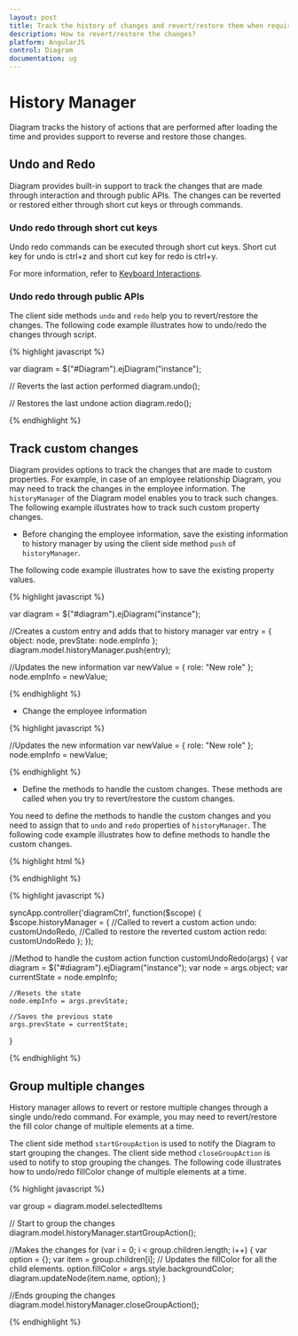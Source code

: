 ```yaml
---
layout: post
title: Track the history of changes and revert/restore them when required
description: How to revert/restore the changes?
platform: AngularJS
control: Diagram
documentation: ug
---
```


# History Manager

Diagram tracks the history of actions that are performed after loading the time and provides support to reverse and restore those changes.

## Undo and Redo

Diagram provides built-in support to track the changes that are made through interaction and through public APIs. The changes can be reverted or restored either through short cut keys or through commands.

### Undo redo through short cut keys

Undo redo commands can be executed through short cut keys. Short cut key for undo is ctrl+z and short cut key for redo is ctrl+y.

For more information, refer to [Keyboard Interactions](/js/Diagram/Interaction#keyboard "Keyboard Interactions").

### Undo redo through public APIs

The client side methods `undo` and `redo` help you to revert/restore the changes. The following code example illustrates how to undo/redo the changes through script.

{% highlight javascript %}

var diagram = $("#Diagram").ejDiagram("instance");

// Reverts the last action performed
diagram.undo();

// Restores the last undone action
diagram.redo();

{% endhighlight %}

## Track custom changes

Diagram provides options to track the changes that are made to custom properties. For example, in case of an employee relationship Diagram, you may need to track the changes in the employee information. The `historyManager` of the Diagram model enables you to track such changes.
The following example illustrates how to track such custom property changes.

* Before changing the employee information, save the existing information to history manager by using the client side method `push` of `historyManager`.

The following code example illustrates how to save the existing property values. 

{% highlight javascript %}

var diagram = $("#diagram").ejDiagram("instance");

//Creates a custom entry and adds that to history manager
var entry = {
    object: node,
    prevState: node.empInfo
};
diagram.model.historyManager.push(entry);

//Updates the new information
var newValue = {
    role: "New role"
};
node.empInfo = newValue;

{% endhighlight %}

* Change the employee information

{% highlight javascript %}

//Updates the new information
var newValue = {
    role: "New role"
};
node.empInfo = newValue;

{% endhighlight %}

* Define the methods to handle the custom changes. These methods are called when you try to revert/restore the custom changes.

You need to define the methods to handle the custom changes and you need to assign that to `undo` and `redo` properties of `historyManager`.
The following code example illustrates how to define methods to handle the custom changes.

{% highlight html %}

<div ng-controller="diagramCtrl">
    <ej-diagram id="diagramCore" e-height="500px" e-width="700px" e-historyManager="historyManager">
    </ej-diagram>
</div>

{% endhighlight %}

{% highlight javascript %}

syncApp.controller('diagramCtrl', function($scope) {
    $scope.historyManager = {
        //Called to revert a custom action
        undo: customUndoRedo,
        //Called to restore the reverted custom action
        redo: customUndoRedo
    };
});

//Method to handle the custom action
function customUndoRedo(args) {
    var diagram = $("#diagram").ejDiagram("instance");
    var node = args.object;
    var currentState = node.empInfo;

    //Resets the state
    node.empInfo = args.prevState;

    //Saves the previous state
    args.prevState = currentState;
}

{% endhighlight %}

## Group multiple changes 

History manager allows to revert or restore multiple changes through a single undo/redo command. For example, you may need to revert/restore the fill color change of multiple elements at a time.

The client side method `startGroupAction` is used to notify the Diagram to start grouping the changes. The client side method `closeGroupAction` is used to notify to stop grouping the changes. The following code illustrates how to undo/redo fillColor change of multiple elements at a time.

{% highlight javascript %}

var group = diagram.model.selectedItems

// Start to group the changes
diagram.model.historyManager.startGroupAction();

//Makes the changes
for (var i = 0; i < group.children.length; i++) {
    var option = {};
    var item = group.children[i];
    // Updates the fillColor for all the child elements.
    option.fillColor = args.style.backgroundColor;
    diagram.updateNode(item.name, option);
}

//Ends grouping the changes
diagram.model.historyManager.closeGroupAction();

{% endhighlight %}